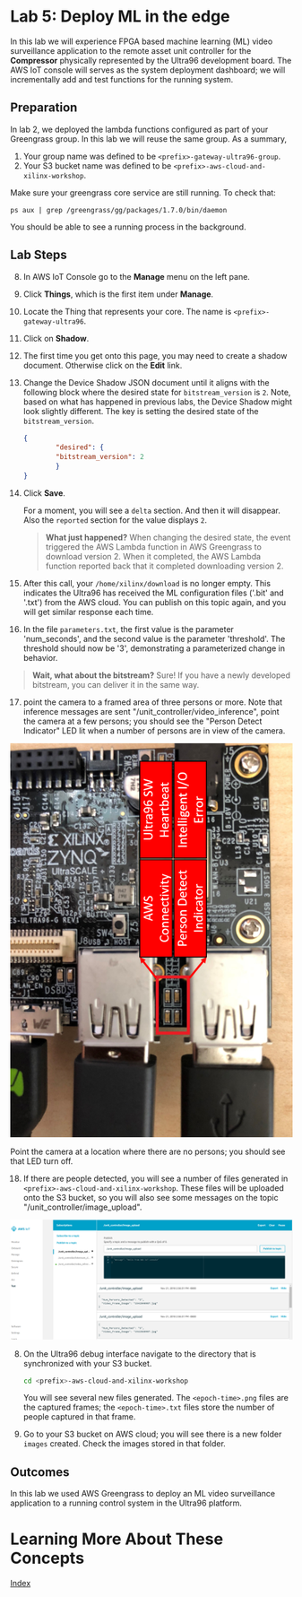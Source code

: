 # Lab 5: Deploy ML in the edge

In this lab we will experience FPGA based machine learning (ML) video 
surveillance application to the remote asset unit controller for the **Compressor** physically represented by the Ultra96 development board.
The AWS IoT console will serves as the system deployment dashboard; we will incrementally add and test functions for the running system.

## Preparation

In lab 2, we deployed the lambda functions configured as part of your Greengrass group.  In this lab we will reuse the same group.
As a summary,

1. Your group name was defined to be ```<prefix>-gateway-ultra96-group```.
2. Your S3 bucket name was defined to be ```<prefix>-aws-cloud-and-xilinx-workshop```.

Make sure your greengrass core service are still running. To check that:

```shell
ps aux | grep /greengrass/gg/packages/1.7.0/bin/daemon
```

You should be able to see a running process in the background.

## Lab Steps

8. In AWS IoT Console go to the **Manage** menu on the left pane.
9. Click **Things**, which is the first item under **Manage**.
10. Locate the Thing that represents your core. The name is ```<prefix>-gateway-ultra96```.
11. Click on **Shadow**.
12. The first time you get onto this page, you may need to create a shadow document. Otherwise click on the **Edit** link. 
13. Change the Device Shadow JSON document until it aligns with the following block where the desired state for ```bitstream_version``` is ```2```.  Note, based on what has happened in previous labs, the Device  Shadow might look slightly different.  The key is setting the desired state of the ```bitstream_version```.

	```json
   	{
     		"desired": {
       		"bitstream_version": 2
     		}
   	}
	```

14. Click **Save**.

	For a moment, you will see a ```delta``` section.  And then it will disappear.  Also the ```reported``` section for the value displays ```2```.
	
    > **What just happened?**  When changing the desired state, the event triggered the AWS Lambda function in AWS Greengrass to download version 2.  When it completed, the AWS Lambda function reported back that it completed downloading version 2.

15. After this call, your `/home/xilinx/download` is no longer empty.
   This indicates the Ultra96 has received the ML configuration files 
   ('.bit' and '.txt') from the AWS cloud. 
   You can publish on this topic again, and you will get similar response each time.
   
16. In the file `parameters.txt`, the first value is the parameter 
   'num_seconds', and the second value is the parameter 'threshold'. The threshold should now be '3', demonstrating a parameterized change in behavior.

   > **Wait, what about the bitstream?** Sure! If you have a newly developed bitstream, you can deliver it in the same way.

17. point the camera to a framed area of three persons or more.  Note that inference messages are sent 
"/unit_controller/video_inference", point the camera at a few persons; 
you should see the "Person Detect Indicator" LED lit when a number of 
persons are in view of the camera. 

   ![alt text](images/Ultra96_LED_Configuration.PNG?raw=true "Ultra96 User LED Definitions")

   Point the camera at a location where there are no persons; you should see 
that LED turn off.

18. If there are people detected, you will see a number of files generated in 
`<prefix>-aws-cloud-and-xilinx-workshop`. 
These files will be uploaded onto the S3 bucket, so
you will also see some messages on the topic "/unit_controller/image_upload".

   ![alt text](images/Publish_Image_Upload.PNG)

8. On the Ultra96 debug interface navigate to the directory that is 
synchronized with your S3 bucket.

   ```bash
   cd <prefix>-aws-cloud-and-xilinx-workshop
   ```

   You will see several new files generated. The ```<epoch-time>.png``` files are the captured frames; the ```<epoch-time>.txt``` files store the number of people captured in that frame.

9. Go to your S3 bucket on AWS cloud; you will see there is a new folder `images` created. Check the images stored in that folder.


## Outcomes
In this lab we used AWS Greengrass to deploy an ML video 
surveillance application to a running control system in the Ultra96 platform. 


# Learning More About These Concepts


[Index](./README.md)

